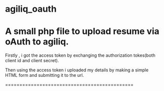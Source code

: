 agiliq_oauth
============

A small php file to upload resume via oAuth to agiliq.
======================================================

Firstly , i got the access token by exchanging the authorization tokes(both client id and client secret).

Then using the access token i uploaded my details by making a simple HTML form and submitting it to the url.


=============================================

